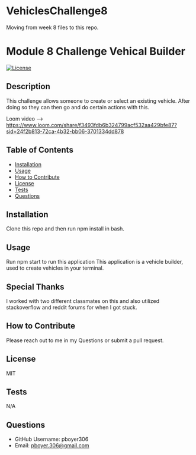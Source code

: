 # VehiclesChallenge8
Moving from week 8 files to this repo.

# Module 8 Challenge Vehical Builder
[![License](https://img.shields.io/badge/License-MIT-blue.svg)](https://opensource.org/licenses/MIT)
## Description

This challenge allows someone to create or select an existing vehicle. After doing so they can then go and do certain actions with this.

Loom video --> https://www.loom.com/share/f3493fdb6b324799acf532aa429bfe87?sid=24f2b813-72ca-4b32-bb06-3701334dd878

## Table of Contents

- [Installation](#installation)
- [Usage](#usage)
- [How to Contribute](#how-to-contribute)
- [License](#license)
- [Tests](#tests)
- [Questions](#questions)

## Installation

Clone this repo and then run npm install in bash.

## Usage

Run npm start to run this application
This application is a vehicle builder, used to create vehicles in your terminal.

## Special Thanks
I worked with two different classmates on this and also utilized stackoverflow and reddit forums for when I got stuck.

## How to Contribute

Please reach out to me in my Questions or submit a pull request.

## License

MIT

## Tests

N/A

## Questions

- GitHub Username: pboyer306
- Email: pboyer.306@gmail.com

